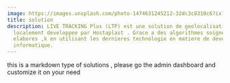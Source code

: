 ```yaml
---
image: https://images.unsplash.com/photo-1474631245212-32dc3c8310c6?ixlib=rb-4.0.3&ixid=MnwxMjA3fDB8MHxwaG90by1wYWdlfHx8fGVufDB8fHx8&auto=format&fit=crop&w=724&q=80
title: solution
description: LIVE TRACKING Plus (LTP) est une solution de geolocalisation
  localement developpee par Hostaplast . Grace a des algorithmes soigneusement
  elabores ,k en utilisant les dernieres technologie en matiere de developpement
  informatique.
---
```


this is a markdown type of solutions , please go the admin dashboard and customize it on your need
